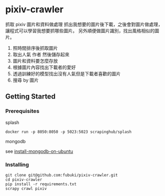 # pixiv-crawler

抓取 pixiv 圖片和資料做處理
抓出我想要的圖片後下載，之後會對圖片做處理，讓程式可以學習我想要抓哪些圖片。
另外順便做圖片識別，找出風格相似的圖片。

1. 照時間排序後抓取圖片
2. 取出人氣 作者 然後儲存起來
3. 圖片和資料要怎麼存放
4. 根據圖片內容找出下載者的愛好
5. 透過訓練好的模型找出沒有人氣但是下載者喜歡的圖片
6. 搜尋 by 圖片

## Getting Started


### Prerequisites

splash

	docker run -p 8050:8050 -p 5023:5023 scrapinghub/splash

mongodb 

see [install-mongodb-on-ubuntu]

[install-mongodb-on-ubuntu]:https://docs.mongodb.com/manual/tutorial/install-mongodb-on-ubuntu/


### Installing

	git clone git@github.com:fubuki/pixiv-crawler.git
	cd pixiv-crawler
	pip install -r requirements.txt
	scrapy crawl pixiv


